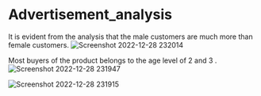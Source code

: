 # Advertisement_analysis
It is evident from  the analysis that the male customers are much more than female customers.
![Screenshot 2022-12-28 232014](https://user-images.githubusercontent.com/72175654/209852584-19055060-8879-490d-a329-d06988b3fcd3.png)


Most buyers of the product belongs to the age level of 2 and 3 .
![Screenshot 2022-12-28 231947](https://user-images.githubusercontent.com/72175654/209852583-ff5f7acc-c13f-4a01-9ecc-174cc4a3cf5f.png)

![Screenshot 2022-12-28 231915](https://user-images.githubusercontent.com/72175654/209852580-d73140e8-5a39-4da8-bc5d-48f1c6974af2.png)
